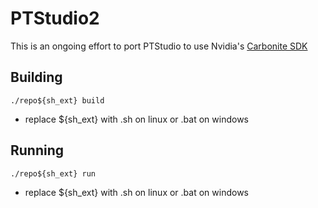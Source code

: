 # PTStudio2

This is an ongoing effort to port PTStudio to use Nvidia's [Carbonite SDK](https://docs.omniverse.nvidia.com/kit/docs/carbonite/latest/index.html)

## Building
```
./repo${sh_ext} build
```
- replace ${sh_ext} with .sh on linux or .bat on windows

## Running
```
./repo${sh_ext} run
```
- replace ${sh_ext} with .sh on linux or .bat on windows